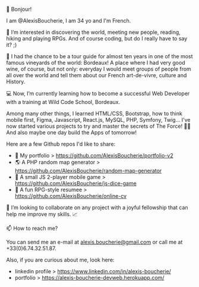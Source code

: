 👋 Bonjour!

I am @AlexisBoucherie, I am 34 yo and I'm French.

👀 I’m interested in discovering the world, meeting new people, reading, hiking and playing RPGs. And of course coding, but do I really have to say it? ;)

🌱 I had the chance to be a tour guide for almost ten years in one of the most famous vineyards of the world: Bordeaux! A place where I had very good wine, of course, but not only: everyday I would meet groups of people from all over the world and tell them about our French art-de-vivre, culture and History.

💻 Now, I’m currently learning how to become a successful Web Developer with a training at Wild Code School, Bordeaux.

Among many other things, I learned HTML/CSS, Bootstrap, how to think mobile first, Figma, Javascript, React.js, MySQL, PHP, Symfony, Twig... I've now started various projects to try and master the secrets of The Force! 🧙‍♂️ And also maybe one day build the Apps of tomorrow!

Here are a few Github repos I'd like to share:
- :open_file_folder: My portfolio > https://github.com/AlexisBoucherie/portfolio-v2
- :earth_americas: A PHP random map generator > https://github.com/AlexisBoucherie/random-map-generator
- :game_die: A small JS 2-player mobile game > https://github.com/AlexisBoucherie/js-dice-game
- :european_castle: A fun RPG-style resumee > https://github.com/AlexisBoucherie/online-cv


💞️ I’m looking to collaborate on any project with a joyful fellowship that can help me improve my skills. 📈

📫 How to reach me?

You can send me an e-mail at alexis.boucherie@gmail.com or call me at +33(0)6.74.32.51.87.

Also, if you are curious about me, look here: 
- linkedin profile > https://www.linkedin.com/in/alexis-boucherie/
- portfolio > https://alexis-boucherie-devweb.herokuapp.com/

